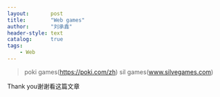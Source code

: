 ```yaml
---
layout:       post
title:        "Web games"
author:       "刘承鑫"
header-style: text
catalog:      true
tags:
    - Web
---
```


> poki games(https://poki.com/zh)
>sil games(www.silvegames.com)

Thank you谢谢看这篇文章

